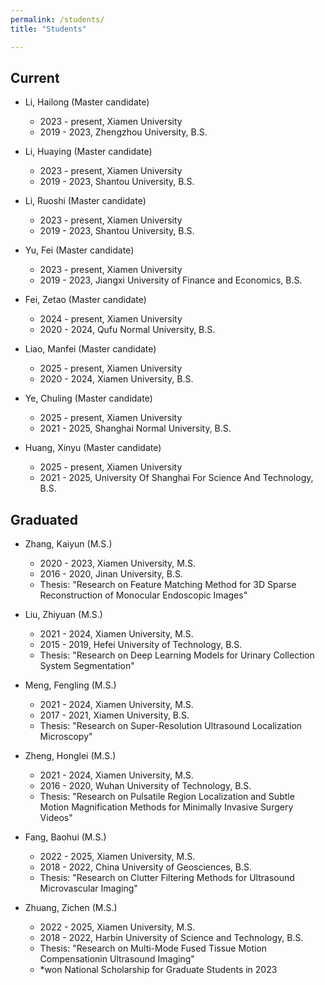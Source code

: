```yaml
---
permalink: /students/
title: "Students"

---
```


## <i class="fa fa-user-circle" aria-hidden="true"></i> Current
	
* Li, Hailong (Master candidate)
	* 2023 - present, Xiamen University
	* 2019 - 2023, Zhengzhou University, B.S.
	
* Li, Huaying (Master candidate)
	* 2023 - present, Xiamen University
	* 2019 - 2023, Shantou University, B.S.
	
* Li, Ruoshi (Master candidate)
	* 2023 - present, Xiamen University
	* 2019 - 2023, Shantou University, B.S.
	
* Yu, Fei (Master candidate)
	* 2023 - present, Xiamen University
	* 2019 - 2023, Jiangxi University of Finance and Economics, B.S.
	
* Fei, Zetao (Master candidate)
	* 2024 - present, Xiamen University
	* 2020 - 2024, Qufu Normal University, B.S.
	
* Liao, Manfei (Master candidate)
	* 2025 - present, Xiamen University
	* 2020 - 2024, Xiamen University, B.S.

* Ye, Chuling (Master candidate)
	* 2025 - present, Xiamen University
	* 2021 - 2025, Shanghai Normal University, B.S.

* Huang, Xinyu (Master candidate)
	* 2025 - present, Xiamen University
	* 2021 - 2025, University Of Shanghai For Science And Technology, B.S.
	

## <i class="fa fa-graduation-cap" aria-hidden="true"></i> Graduated

* Zhang, Kaiyun (M.S.)
	* 2020 - 2023, Xiamen University, M.S.
	* 2016 - 2020, Jinan University, B.S.
	* Thesis: "Research on Feature Matching Method for 3D Sparse Reconstruction of Monocular Endoscopic Images"
	
* Liu, Zhiyuan (M.S.)
	* 2021 - 2024, Xiamen University, M.S.
	* 2015 - 2019, Hefei University of Technology, B.S.
	* Thesis: "Research on Deep Learning Models for Urinary Collection System Segmentation"
	
* Meng, Fengling (M.S.)
	* 2021 - 2024, Xiamen University, M.S.
	* 2017 - 2021, Xiamen University, B.S.
	* Thesis: "Research on Super-Resolution Ultrasound Localization Microscopy"
	
* Zheng, Honglei (M.S.)
	* 2021 - 2024, Xiamen University, M.S.
	* 2016 - 2020, Wuhan University of Technology, B.S.
	* Thesis: "Research on Pulsatile Region Localization and Subtle Motion Magnification Methods for Minimally Invasive Surgery Videos"

* Fang, Baohui (M.S.)
	* 2022 - 2025, Xiamen University, M.S.
	* 2018 - 2022, China University of Geosciences, B.S.
	* Thesis: "Research on Clutter Filtering Methods for Ultrasound Microvascular Imaging"
	
* Zhuang, Zichen (M.S.)
	* 2022 - 2025, Xiamen University, M.S.
	* 2018 - 2022, Harbin University of Science and Technology, B.S.
	* Thesis: "Research on Multi-Mode Fused Tissue Motion Compensationin Ultrasound Imaging"
	* \*won National Scholarship for Graduate Students in 2023